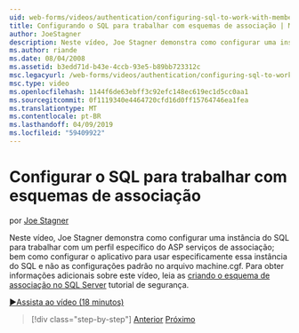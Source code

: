 ```yaml
---
uid: web-forms/videos/authentication/configuring-sql-to-work-with-membership-schemas
title: Configurando o SQL para trabalhar com esquemas de associação | Microsoft Docs
author: JoeStagner
description: Neste vídeo, Joe Stagner demonstra como configurar uma instância do SQL para trabalhar com um perfil específico do ASP serviços de associação; bem como configurar os aplicativos...
ms.author: riande
ms.date: 08/04/2008
ms.assetid: b3edd71d-b43e-4ccb-93e5-b89bb723312c
msc.legacyurl: /web-forms/videos/authentication/configuring-sql-to-work-with-membership-schemas
msc.type: video
ms.openlocfilehash: 1144f6de63ebff3c92efc148ec619ec1d5cc0aa1
ms.sourcegitcommit: 0f1119340e4464720cfd16d0ff15764746ea1fea
ms.translationtype: MT
ms.contentlocale: pt-BR
ms.lasthandoff: 04/09/2019
ms.locfileid: "59409922"
---
```

# <a name="configuring-sql-to-work-with-membership-schemas"></a>Configurar o SQL para trabalhar com esquemas de associação

por [Joe Stagner](https://github.com/JoeStagner)

Neste vídeo, Joe Stagner demonstra como configurar uma instância do SQL para trabalhar com um perfil específico do ASP serviços de associação; bem como configurar o aplicativo para usar especificamente essa instância do SQL e não as configurações padrão no arquivo machine.cgf. Para obter informações adicionais sobre este vídeo, leia as [criando o esquema de associação no SQL Server](../../overview/older-versions-security/membership/creating-the-membership-schema-in-sql-server-vb.md) tutorial de segurança.

[&#9654;Assista ao vídeo (18 minutos)](https://channel9.msdn.com/Blogs/ASP-NET-Site-Videos/configuring-sql-to-work-with-membership-schemas)

> [!div class="step-by-step"]
> [Anterior](understanding-aspnet-memberships.md)
> [Próximo](changing-membership-settings-in-the-default-membership-schema.md)
